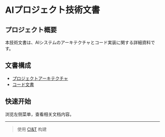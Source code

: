 # AIプロジェクト技術文書

## プロジェクト概要

本技術文書は、AIシステムのアーキテクチャとコード実装に関する詳細資料です。

## 文書構成

- [プロジェクトアーキテクチャ](docs/project_architecture/)
- [コード文書](docs/project%20code%20documentation/)

## 快速开始

浏览左侧菜单，查看相关文档内容。

---

> 使用 [CI&T](https://ciandt.com/) 构建 